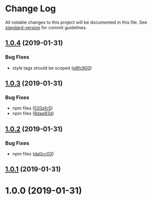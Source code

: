 # Change Log

All notable changes to this project will be documented in this file. See [standard-version](https://github.com/conventional-changelog/standard-version) for commit guidelines.

<a name="1.0.4"></a>
## [1.0.4](https://github.com/AngusFu/vuepress-plugin-playground/compare/v1.0.3...v1.0.4) (2019-01-31)


### Bug Fixes

* style tags should be scoped ([e8fc900](https://github.com/AngusFu/vuepress-plugin-playground/commit/e8fc900))



<a name="1.0.3"></a>
## [1.0.3](https://github.com/AngusFu/vuepress-plugin-playground/compare/v1.0.2...v1.0.3) (2019-01-31)


### Bug Fixes

* npm files ([520a1c5](https://github.com/AngusFu/vuepress-plugin-playground/commit/520a1c5))
* npm files ([8dae83d](https://github.com/AngusFu/vuepress-plugin-playground/commit/8dae83d))



<a name="1.0.2"></a>
## [1.0.2](https://github.com/AngusFu/vuepress-plugin-playground/compare/v1.0.1...v1.0.2) (2019-01-31)


### Bug Fixes

* npm files ([da0cc03](https://github.com/AngusFu/vuepress-plugin-playground/commit/da0cc03))



<a name="1.0.1"></a>
## [1.0.1](https://github.com/AngusFu/vuepress-plugin-playground/compare/v1.0.0...v1.0.1) (2019-01-31)



<a name="1.0.0"></a>

# 1.0.0 (2019-01-31)
